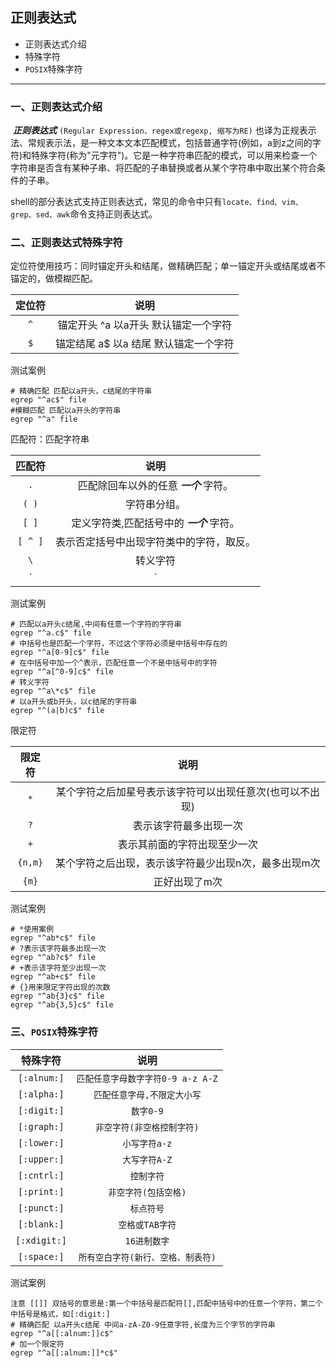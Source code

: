 ## 正则表达式

- 正则表达式介绍
- 特殊字符
- `POSIX`特殊字符

----

### 一、正则表达式介绍

​	***正则表达式***  `(Regular Expression、regex或regexp, 缩写为RE)` 也译为正规表示法、常规表示法，是一种文本文本匹配模式，包括普通字符(例如，a到z之间的字符)和特殊字符(称为"元字符")。它是一种字符串匹配的模式，可以用来检查一个字符串是否含有某种子串、将匹配的子串替换或者从某个字符串中取出某个符合条件的子串。

​	shell的部分表达式支持正则表达式，常见的命令中只有`locate、find、vim、grep、sed、awk`命令支持正则表达式。

### 二、正则表达式特殊字符

定位符使用技巧：同时锚定开头和结尾，做精确匹配；单一锚定开头或结尾或者不锚定的，做模糊匹配。

| 定位符 |                    说明                    |
| :----: | :----------------------------------------: |
|  `^`   |  锚定开头    ^a 以a开头  默认锚定一个字符  |
|  `$`   | 锚定结尾   a$  以a 结尾   默认锚定一个字符 |

测试案例

```
# 精确匹配 匹配以a开头，c结尾的字符串
egrep "^ac$" file
#模糊匹配 匹配以a开头的字符串
egrep "^a" file
```

匹配符：匹配字符串

| 匹配符  |                   说明                    |
| :-----: | :---------------------------------------: |
|   `.`   |  匹配除回车以外的任意 ***一个***  字符。  |
|  `( )`  |               字符串分组。                |
|  `[ ]`  | 定义字符类,匹配括号中的 ***一个*** 字符。 |
| `[ ^ ]` | 表示否定括号中出现字符类中的字符，取反。  |
|   `\`   |                 转义字符                  |
|   `|`   |                    或                     |

测试案例

```
# 匹配以a开头c结尾,中间有任意一个字符的字符串
egrep "^a.c$" file
# 中括号也是匹配一个字符，不过这个字符必须是中括号中存在的
egrep "^a[0-9]c$" file
# 在中括号中加一个^表示，匹配任意一个不是中括号中的字符
egrep "^a[^0-9]c$" file
# 转义字符
egrep "^a\*c$" file
# 以a开头或b开头，以c结尾的字符串
egrep "^(a|b)c$" file
```

限定符

| 限定符  |                           说明                           |
| :-----: | :------------------------------------------------------: |
|   `*`   | 某个字符之后加星号表示该字符可以出现任意次(也可以不出现) |
|   `?`   |                  表示该字符最多出现一次                  |
|   `+`   |               表示其前面的字符出现至少一次               |
| `{n,m}` |   某个字符之后出现，表示该字符最少出现n次，最多出现m次   |
|  `{m}`  |                      正好出现了m次                       |

测试案例

```
# *使用案例
egrep "^ab*c$" file
# ?表示该字符最多出现一次
egrep "^ab?c$" file
# +表示该字符至少出现一次
egrep "^ab+c$" file
# {}用来限定字符出现的次数
egrep "^ab{3}c$" file
egrep "^ab{3,5}c$" file
```

### 三、`POSIX`特殊字符

|   特殊字符   |                说明                |
| :----------: | :--------------------------------: |
| `[:alnum:]`  | `匹配任意字母数字字符0-9 a-z A-Z`  |
| `[:alpha:]`  |    `匹配任意字母,不限定大小写`     |
| `[:digit:]`  |             `数字0-9`              |
| `[:graph:]`  |     `非空字符(非空格控制字符)`     |
| `[:lower:]`  |           `小写字符a-z`            |
| `[:upper:]`  |           `大写字符A-Z`            |
| `[:cntrl:]`  |             `控制字符`             |
| `[:print:]`  |        `非空字符(包括空格)`        |
| `[:punct:]`  |             `标点符号`             |
| `[:blank:]`  |          `空格或TAB字符`           |
| `[:xdigit:]` |            `16进制数字`            |
| `[:space:]`  | `所有空白字符(新行、空格、制表符)` |

测试案例

```
注意 [[]] 双括号的意思是:第一个中括号是匹配符[],匹配中括号中的任意一个字符，第二个中括号是格式，如[:digit:]
# 精确匹配 以a开头c结尾 中间a-zA-Z0-9任意字符,长度为三个字节的字符串
egrep "^a[[:alnum:]]c$"
# 加一个限定符
egrep "^a[[:alnum:]]*c$"
```

